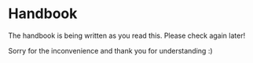 # Handbook 

The handbook is being written as you read this. Please check again later!

Sorry for the inconvenience and thank you for understanding :)